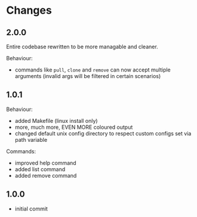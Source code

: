 # Changes

## 2.0.0

Entire codebase rewritten to be more managable and cleaner.

Behaviour:

* commands like `pull`, `clone` and `remove` can now accept multiple arguments (invalid args will be filtered in certain scenarios)

## 1.0.1

Behaviour:

* added Makefile (linux install only)
* more, much more, EVEN MORE coloured output
* changed default unix config directory to respect custom configs set via path variable

Commands:

* improved help command
* added list command
* added remove command

## 1.0.0

* initial commit
